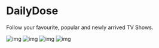 # DailyDose
Follow your favourite, popular and newly arrived TV Shows.

![img](http://i.imgur.com/LkSaDFO.png)
![img](http://i.imgur.com/hA2o2jG.png)
![img](http://i.imgur.com/8WQtpj3.png)
![img](http://i.imgur.com/KL4hNnd.png)
